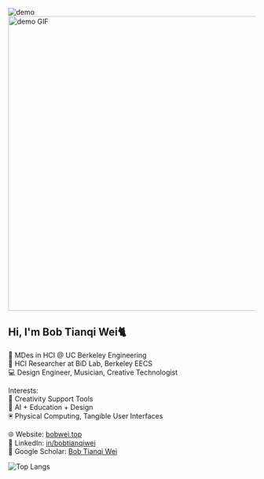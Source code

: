 ![demo](cover.gif)
<img src="cover.gif" width="600" alt="demo GIF">
## Hi, I'm Bob Tianqi Wei🐈

🏫 MDes in HCI @ UC Berkeley Engineering  
🔬 HCI Researcher at BiD Lab, Berkeley EECS  
💻 Design Engineer, Musician, Creative Technologist  

Interests:  
🎨 Creativity Support Tools  
🤖 AI + Education + Design  
🖲️ Physical Computing, Tangible User Interfaces 

🌐 Website: [bobwei.top](https://www.bobwei.top)  
💼 LinkedIn: [in/bobtianqiwei](https://www.linkedin.com/in/bobtianqiwei)  
📑 Google Scholar: [Bob Tianqi Wei](https://scholar.google.com/citations?user=G1m94BIAAAAJ&hl=en)

![Top Langs](https://github-readme-stats.vercel.app/api/top-langs/?username=bobtianqiwei&layout=compact)
